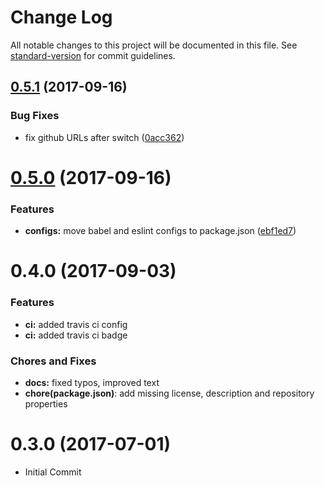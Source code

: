 # Change Log

All notable changes to this project will be documented in this file. See [standard-version](https://github.com/conventional-changelog/standard-version) for commit guidelines.

<a name="0.5.1"></a>
## [0.5.1](https://github.com/julie-ng/express-es6-starter/compare/v0.5.0...v0.5.1) (2017-09-16)


### Bug Fixes

* fix github URLs after switch ([0acc362](https://github.com/julie-ng/express-es6-starter/commit/0acc362))



<a name="0.5.0"></a>
# [0.5.0](https://github.com/julie-ng/express-es6-starter/compare/v0.4.0...v0.5.0) (2017-09-16)


### Features

* **configs:** move babel and eslint configs to package.json ([ebf1ed7](https://github.com/julie-ng/express-es6-starter/commit/ebf1ed7))



<a name="0.4.0"></a>
# 0.4.0 (2017-09-03)

### Features

* **ci:** added travis ci config
* **ci:** added travis ci badge

### Chores and Fixes

* **docs:** fixed typos, improved text
* **chore(package.json)**: add missing license, description and repository properties

<a name="0.3.0"></a>
# 0.3.0 (2017-07-01)

* Initial Commit